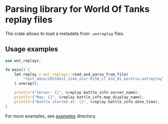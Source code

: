 # Parsing library for World Of Tanks replay files

The crate allows to load a metadata from `.wotreplay` files.

## Usage examples

```rust
use wot_replays;

fn main() {
    let replay = wot_replays::read_and_parse_from_file(
        "test_data/20210412_2144_ussr-R158_LT_432_01_karelia.wotreplay",
    ).unwrap();

    println!("Server: {}", &replay.battle_info.server_name);
    println!("Map: {}", &replay.battle_info.map_display_name);
    println!("Battle started at: {}", &replay.battle_info.date_time);
}
```

For more examples, see [examples](examples/) directory.